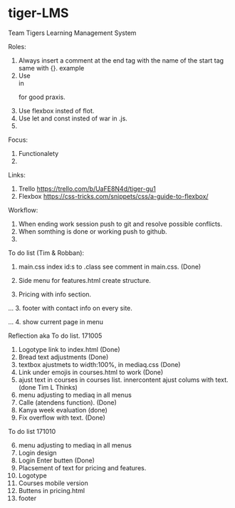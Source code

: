 # tiger-LMS
Team Tigers Learning Management System

Roles:
1. Always insert a comment at the end tag with the name of the start tag same with {}. example </div><!--wrap-->
2. Use <br> in <p> for good praxis.
3. Use flexbox insted of flot.
4. Use let and const insted of war in .js.
5.

Focus:
1. Functionalety
2.  


Links:
1. Trello https://trello.com/b/UaFE8N4d/tiger-gu1
2. Flexbox https://css-tricks.com/snippets/css/a-guide-to-flexbox/


Workflow:
1. When ending work session push to git and resolve possible conflicts.
2. When somthing is done or working push to github.
3.

To do list (Tim & Robban):
1. main.css
    index id:s to .class see comment in main.css. (Done)

2. Side menu for features.html create structure.

3. Pricing with info section.

... 3. footer with contact info on every site.

... 4. show current page in menu


Reflection aka To do list. 171005

1. Logotype link to index.html (Done)
2. Bread text adjustments (Done)
3. textbox ajustmets to width:100%, in mediaq.css (Done)
4. Link under emojis in courses.html to work (Done)
5. ajust text in courses in courses list. innercontent ajust colums with text.(done  Tim L Thinks)
6. menu adjusting to mediaq in all menus
7. Calle (atendens function). (Done)
8. Kanya week evaluation (done)
9. Fix overflow with text. (Done)

To do list 171010

6. menu adjusting to mediaq in all menus
10. Login design
11. Login Enter butten (Done)
12. Placsement of text for pricing and features.
13. Logotype
14. Courses mobile version
15. Buttens in pricing.html
16. footer
